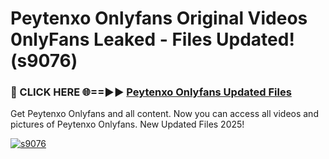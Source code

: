 # Peytenxo Onlyfans Original Videos 0nlyFans Leaked - Files Updated! (s9076)

<h3>🔴 CLICK HERE 🌐==►► <a href="https://tinyurl.com/ms9xzufz" rel="nofollow">Peytenxo Onlyfans Updated Files</a></h3>

Get Peytenxo Onlyfans and all content. Now you can access all videos and pictures of Peytenxo Onlyfans. New Updated Files 2025!

[![s9076](https://i.imgur.com/PQ7UWWw.gif)](https://tinyurl.com/ms9xzufz)
